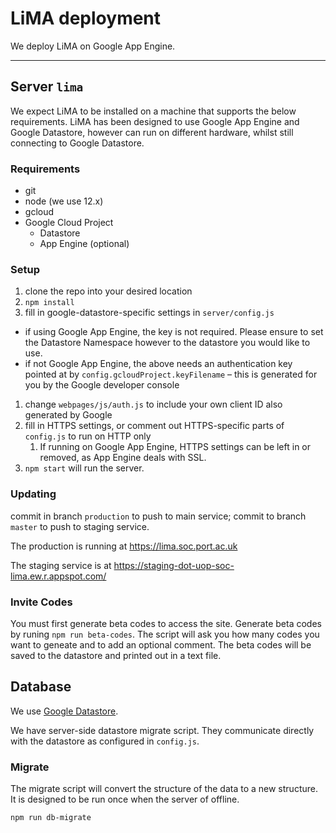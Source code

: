 # LiMA deployment

We deploy LiMA on Google App Engine.

------------------
## Server `lima`

We expect LiMA to be installed on a machine that supports the below requirements. LiMA has been designed to use Google App Engine and Google Datastore, however can run on different hardware, whilst still connecting to Google Datastore.

### Requirements

- git
- node (we use 12.x)
- gcloud
- Google Cloud Project
  - Datastore
  - App Engine (optional)

### Setup

 1. clone the repo into your desired location
 1. `npm install`
 1. fill in google-datastore-specific settings in `server/config.js`
   - if using Google App Engine, the key is not required. Please ensure to set the Datastore Namespace however to the datastore you would like to use.
   - if not Google App Engine, the above needs an authentication key pointed at by `config.gcloudProject.keyFilename` – this is generated for you by the Google developer console
 1. change `webpages/js/auth.js` to include your own client ID also generated by Google
 1. fill in HTTPS settings, or comment out HTTPS-specific parts of `config.js` to run on HTTP only
    1. If running on Google App Engine, HTTPS settings can be left in or removed, as App Engine deals with SSL.
 1. `npm start` will run the server.

### Updating

commit in branch `production` to push to main service; commit to branch `master` to push to staging service.

The production is running at https://lima.soc.port.ac.uk

The staging service is at https://staging-dot-uop-soc-lima.ew.r.appspot.com/

### Invite Codes

You must first generate beta codes to access the site.
Generate beta codes by runing `npm run beta-codes`.
The script will ask you how many codes you want to geneate and to add an optional comment.
The beta codes will be saved to the datastore and printed out in a text file.

## Database

We use [Google Datastore](https://cloud.google.com/datastore/).

We have server-side datastore migrate script. They communicate directly with the datastore as configured in `config.js`.

### Migrate

The migrate script will convert the structure of the data to a new structure.
It is designed to be run once when the server of offline.

`npm run db-migrate`
